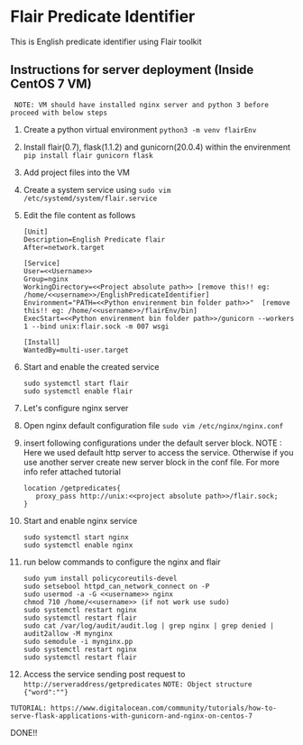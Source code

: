 # Flair Predicate Identifier

This is English predicate identifier using Flair toolkit

## Instructions for server deployment (Inside CentOS 7 VM)

``` NOTE: VM should have installed nginx server and python 3 before proceed with below steps```
1. Create a python virtual environment `python3 -m venv flairEnv`
2. Install flair(0.7), flask(1.1.2) and gunicorn(20.0.4) within the envirenment `pip install flair gunicorn flask`
3. Add project files into the VM
4. Create a system service using `sudo vim /etc/systemd/system/flair.service`
5. Edit the file content as follows

    ```
    [Unit]
    Description=English Predicate flair
    After=network.target
    
    [Service]
    User=<<Username>>
    Group=nginx
    WorkingDirectory=<<Project absolute path>> [remove this!! eg: /home/<<username>>/EnglishPredicateIdentifier]
    Environment="PATH=<<Python envirenment bin folder path>>"  [remove this!! eg: /home/<<username>>/flairEnv/bin]
    ExecStart=<<Python envirenment bin folder path>>/gunicorn --workers 1 --bind unix:flair.sock -m 007 wsgi
    
    [Install]
    WantedBy=multi-user.target
    ```

6. Start and enable the created service

    ```
   sudo systemctl start flair
   sudo systemctl enable flair
    ```

7. Let's configure nginx server
8. Open nginx default configuration file `sudo vim /etc/nginx/nginx.conf`
9. insert following configurations under the default server block. NOTE : Here we used default http server to access the service. Otherwise if you use another server create new server block in the conf file. For more info refer attached tutorial

    ```
    location /getpredicates{
       proxy_pass http://unix:<<project absolute path>>/flair.sock;
    }
    ```

10. Start and enable nginx service

    ```
    sudo systemctl start nginx
    sudo systemctl enable nginx
    ```
    
11. run below commands to configure the nginx and flair
    ```
    sudo yum install policycoreutils-devel
    sudo setsebool httpd_can_network_connect on -P
    sudo usermod -a -G <<username>> nginx
    chmod 710 /home/<<username>> (if not work use sudo)
    sudo systemctl restart nginx
    sudo systemctl restart flair
    sudo cat /var/log/audit/audit.log | grep nginx | grep denied | audit2allow -M mynginx
    sudo semodule -i mynginx.pp
    sudo systemctl restart nginx
    sudo systemctl restart flair
    ```

11. Access the service sending post request to `http://serveraddress/getpredicates`
`NOTE: Object structure {"word":""}`

```TUTORIAL: https://www.digitalocean.com/community/tutorials/how-to-serve-flask-applications-with-gunicorn-and-nginx-on-centos-7```

DONE!!